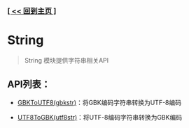 ### [[ << 回到主页 ]](../../README.md)

# String

> String 模块提供字符串相关API

## API列表：

+ [GBKToUTF8(gbkstr)](_GBKToUTF8_.md)：将GBK编码字符串转换为UTF-8编码

+ [UTF8ToGBK(utf8str)](_UTF8ToGBK_.md)：将UTF-8编码字符串转换为GBK编码
